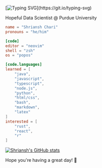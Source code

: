 [![Typing SVG](https://readme-typing-svg.herokuapp.com?color=%2336BCF7&lines=Hi%2C+I+am+Shriansh+Chari!)](https://git.io/typing-svg)

Hopeful Data Scientist @ Purdue University

```toml
name = "Shriansh Chari"
pronouns = "he/him"

[code]
editor = "neovim"
shell = "zsh"
os = "popos"

[code.languages]
learned = [
	"java",
	"javascript",
	"typescript",
	"node.js",
	"python",
	"html/css",
	"bash",
	"markdown",
	"latex"
]
interested = [
	"rust",
	"react",
	"r"
]
```

[![Shriansh's GitHub stats](https://github-readme-stats.vercel.app/api?username=shrianshChari)](https://github.com/anuraghazra/github-readme-stats)

Hope you're having a great day! :wave:
<!--
**shrianshChari/shrianshChari** is a ✨ _special_ ✨ repository because its `README.md` (this file) appears on your GitHub profile.

Here are some ideas to get you started:

- 🔭 I’m currently working on ...
- 🌱 I’m currently learning ...
- 👯 I’m looking to collaborate on ...
- 🤔 I’m looking for help with ...
- 💬 Ask me about ...
- 📫 How to reach me: ...
- 😄 Pronouns: ...
- ⚡ Fun fact: ...
-->
